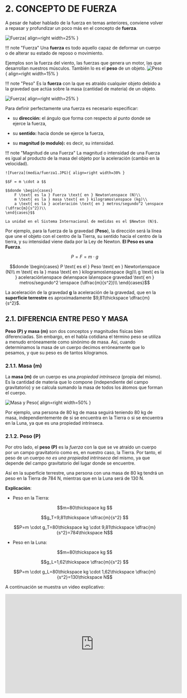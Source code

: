 # 2. CONCEPTO DE FUERZA

A pesar de haber hablado de la fuerza en temas anteriores, conviene volver a repasar y profundizar un poco más en el concepto de **fuerza**.

![Fuerza](../media/fuerza2.png){ align=right width=25% }

!!! note "Fuerza"
    Una **fuerza** es todo aquello capaz de deformar un cuerpo o de alterar su estado de reposo o movimiento.

Ejemplos son la fuerza del viento, las fuerzas que genera un motor, las que desarrollan nuestros músculos. También lo es el **peso** de un objeto. ![Peso](../media/peso.jpg){ align=right width=15% }

!!! note "Peso"
    Es la **fuerza** con la que es atraído cualquier objeto debido a la gravedad que actúa sobre la masa (cantidad de materia) de un objeto.

![Fuerza](../media/fuerza_caracteristicas.png){ align=right width=25% }

Para definir perfectamente una fuerza es necesario especificar:

* su **dirección:** el ángulo que forma con respecto al punto donde se ejerce la fuerza,

* su **sentido:** hacia donde se ejerce la fuerza,

* su **magnitud (o modulo):** es decir, su intensidad.

!!! note "Magnitud de una Fuerza"
    La magnitud o intensidad de una Fuerza es igual al producto de la masa del objeto por la aceleración (cambio en la velocidad).

    ![Fuerza](media/fuerza1.JPG){ align=right width=30% }

    $$F = m \cdot a $$

    $$donde \begin{cases}
        F \text{ es la } Fuerza \text{ en } Newton\enspace (N)\\
        m \text{ es la } masa \text{ en } kilogramos\enspace (kg)\\
        a \text{ es la } aceleración \text{ en } metros/segundo^2 \enspace (\dfrac{m}{s^2})\\
    \end{cases}$$

    La unidad en el Sistema Internacional de medidas es el $Newton (N)$.

Por ejemplo, para la fuerza de la gravedad (**Peso**), la dirección será la línea que une el objeto con el centro de la Tierra, su sentido hacia el centro de la tierra, y su intensidad viene dada por la Ley de Newton.  **El Peso es una Fuerza**.

$$P=F=m \cdot g$$

$$donde \begin{cases}
    P \text{ es el } Peso \text{ en } Newton\enspace (N)\\
    m \text{ es la } masa \text{ en } kilogramos\enspace (kg)\\
    g \text{ es la } aceleración\enspace de\enspace la\enspace gravedad \text{ en } metros/segundo^2 \enspace (\dfrac{m}{s^2})\\
\end{cases}$$

La aceleración de la gravedad **g** la aceleración de la gravedad, que en la **superficie terrestre** es aproximadamente $9,81\thickspace \dfrac{m}{s^2}$.

## 2.1. DIFERENCIA ENTRE PESO Y MASA

**Peso (P) y masa (m)** son dos conceptos y magnitudes físicas bien diferenciadas. Sin embargo, en el habla cotidiana el término peso se utiliza a menudo erróneamente como sinónimo de masa. Así, cuando determinamos la masa de un cuerpo decimos erróneamente que lo pesamos, y que su peso es de tantos kilogramos.

### 2.1.1. Masa (m)

La **masa (m)**  de un cuerpo es una *propiedad intrínseca* (propia del mismo). Es la cantidad de materia que lo compone (independiente del campo gravitatorio) y se calcula sumando la masa de todos los átomos que forman el cuerpo.

![Masa y Peso](../media/masa_peso.jpg){ align=right width=50% }

Por ejemplo, una persona de 80 kg de masa seguirá teniendo 80 kg de masa, independientemente de si se encuentra en la Tierra o si se encuentra en la Luna, ya que es una propiedad intrínseca.

### 2.1.2. Peso (P)

Por otro lado, el **peso (P)** es la *fuerza* con la que se ve atraído un cuerpo por un campo gravitatorio como es, en nuestro caso, la Tierra. Por tanto, el peso de un cuerpo *no es una propiedad intrínseca* del mismo, ya que depende del campo gravitatorio del lugar donde se encuentre.

Así en la superficie terrestre, una persona con una masa de 80 kg tendrá un peso en la Tierra de 784 N, mientras que en la Luna será de 130 N.

**Explicación**:

* Peso en la Tierra: 

$$m=80\thickspace kg $$

$$g_T=9,81\thickspace \dfrac{m}{s^2} $$
    
$$P=m \cdot g_T=80\thickspace kg \cdot 9,81\thickspace \dfrac{m}{s^2}=784\thickspace N$$

* Peso en la Luna:

$$m=80\thickspace kg $$

$$g_L=1,62\thickspace \dfrac{m}{s^2} $$

$$P=m \cdot g_L=80\thickspace kg \cdot 1,62\thickspace \dfrac{m}{s^2}=130\thickspace N$$


A continuación se muestra un video explicativo:

<iframe width="560" height="315" src="https://www.youtube.com/embed/J8pumn0d56A?si=B8j-B7MUqQqVqf1T" title="YouTube video player" frameborder="0" allow="accelerometer; autoplay; clipboard-write; encrypted-media; gyroscope; picture-in-picture; web-share" referrerpolicy="strict-origin-when-cross-origin" allowfullscreen></iframe>